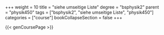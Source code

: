 +++
weight = 10
title = "siehe umseitige Liste"
degree = "bsphysik2"
parent = "physik450"
tags = ["bsphysik2", "siehe umseitige Liste", "physik450"]
categories = ["course"]
bookCollapseSection = false
+++

{{< genCoursePage >}}
